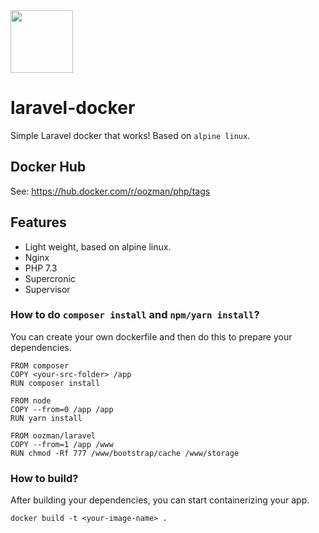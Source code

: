 <img src="https://dl.dropbox.com/s/2usz2l4099j7pdy/logo-laravel-docker.png" width=100/>

# laravel-docker
Simple Laravel docker that works! Based on `alpine linux`. 

## Docker Hub

See: https://hub.docker.com/r/oozman/php/tags

## Features
- Light weight, based on alpine linux.
- Nginx
- PHP 7.3
- Supercronic
- Supervisor

### How to do `composer install` and `npm/yarn install`?
You can create your own dockerfile and then do this to prepare your dependencies.

```
FROM composer
COPY <your-src-folder> /app
RUN composer install

FROM node
COPY --from=0 /app /app
RUN yarn install

FROM oozman/laravel
COPY --from=1 /app /www
RUN chmod -Rf 777 /www/bootstrap/cache /www/storage
```

### How to build?
After building your dependencies, you can start containerizing your app.

```
docker build -t <your-image-name> .
```
